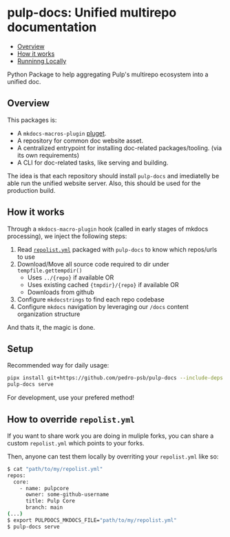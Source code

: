 # pulp-docs: Unified multirepo documentation

<!--toc:start-->
- [Overview](#overview)
- [How it works](#how-it-works)
- [Runninng Locally](#runninng-locally)
<!--toc:end-->

Python Package to help aggregating Pulp's multirepo ecosystem into a unified doc.

## Overview

This packages is:

- A `mkdocs-macros-plugin` [pluget](https://mkdocs-macros-plugin.readthedocs.io/en/latest/pluglets/).
- A repository for common doc website asset.
- A centralized entrypoint for installing doc-related packages/tooling. (via its own requirements)
- A CLI for doc-related tasks, like serving and building.

The idea is that each repository should install `pulp-docs` and imediatelly be able run the unified website server.
Also, this should be used for the production build.

## How it works

Through a `mkdocs-macro-plugin` hook (called in early stages of mkdocs processing), we inject the following steps:

1. Read [`repolist.yml`](https://github.com/pedro-psb/pulp-docs/blob/main/src/pulp_docs/data/repolist.yml) packaged with `pulp-docs` to know which repos/urls to use
1. Download/Move all source code required to dir under `tempfile.gettempdir()`
    - Uses `../{repo}` if available OR
    - Uses existing cached `{tmpdir}/{repo}` if available OR
    - Downloads from github
1. Configure `mkdocstrings` to find each repo codebase
1. Configure `mkdocs` navigation by leveraging our `/docs` content organization structure

And thats it, the magic is done.

## Setup

Recommended way for daily usage:

```bash
pipx install git+https://github.com/pedro-psb/pulp-docs --include-deps
pulp-docs serve
```

For development, use your prefered method!

## How to override `repolist.yml`

If you want to share work you are doing in muliple forks, you can share a custom `repolist.yml` which points to your forks.

Then, anyone can test them locally by overriting your `repolist.yml` like so:

```bash
$ cat "path/to/my/repolist.yml"
repos:
  core:
    - name: pulpcore
      owner: some-github-username
      title: Pulp Core
      branch: main
(...)
$ export PULPDOCS_MKDOCS_FILE="path/to/my/repolist.yml"
$ pulp-docs serve
```

